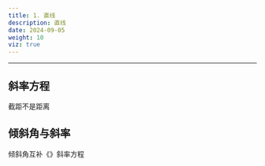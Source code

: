 ```yaml
---
title: 1. 直线
description: 直线
date: 2024-09-05
weight: 10
viz: true
---
```


<style>
th, td {
  border: 1px solid rgb(190, 190, 190);
}
</style>

---


## 斜率方程


截距不是距离




## 倾斜角与斜率



倾斜角互补《》斜率方程








